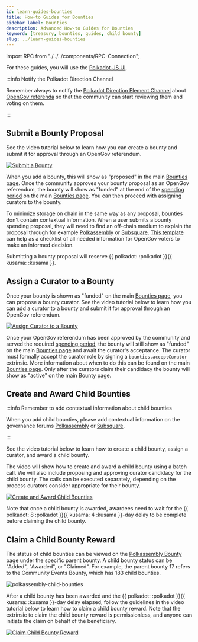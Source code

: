```yaml
---
id: learn-guides-bounties
title: How-to Guides for Bounties
sidebar_label: Bounties
description: Advanced How-to Guides for Bounties
keyword: [treasury, bounties, guides, child bounty]
slug: ../learn-guides-bounties
---
```


import RPC from "./../../components/RPC-Connection";

For these guides, you will use the [Polkadot-JS UI](https://polkadot.js.org/apps/#/explorer).

:::info Notify the Polkadot Direction Channel

Remember always to notify the
[Polkadot Direction Element Channel](https://matrix.to/#/#Polkadot-Direction:parity.io) about
[OpenGov referenda](./learn-polkadot-opengov.md#referenda) so that the community can start reviewing
them and voting on them.

:::

## Submit a Bounty Proposal

See the video tutorial below to learn how you can create a bounty and submit it for approval through
an OpenGov referendum.

[![Submit a Bounty](https://img.youtube.com/vi/8Cft1-8RWmk/0.jpg)](https://www.youtube.com/watch?v=8Cft1-8RWmk)

When you add a bounty, this will show as "proposed" in the main
[Bounties page](https://polkadot.js.org/apps/#/bounties). Once the community approves your bounty
proposal as an OpenGov referendum, the bounty will show as "funded" at the end of the
[spending period](../general/glossary.md#spend-period) on the main
[Bounties page](https://polkadot.js.org/apps/#/bounties). You can then proceed with assigning
curators to the bounty.

To minimize storage on chain in the same way as any proposal, bounties don't contain contextual
information. When a user submits a bounty spending proposal, they will need to find an off-chain medium
to explain the proposal through for example [Polkassembly](https://polkadot.polkassembly.io/opengov)
or [Subsquare](https://polkadot.subsquare.io/).
[This template](https://docs.google.com/document/d/1-IBz_owspV5OcvezWXpksWDQReWowschD0TFuaVKKcU/edit?usp=sharing)
can help as a checklist of all needed information for OpenGov voters to make an informed decision.

Submitting a bounty proposal will reserve
{{ polkadot: <RPC network="polkadot" path="consts.bounties.bountyDepositBase" defaultValue={10000000000} filter="humanReadable"/> :polkadot }}{{ kusama: <RPC network="kusama" path="consts.bounties.bountyDepositBase" defaultValue={33333333300} filter="humanReadable"/> :kusama }}.

## Assign a Curator to a Bounty

Once your bounty is shown as "funded" on the main
[Bounties page](https://polkadot.js.org/apps/#/bounties), you can propose a bounty curator. See the
video tutorial below to learn how you can add a curator to a bounty and submit it for approval
through an OpenGov referendum.

[![Assign Curator to a Bounty](https://img.youtube.com/vi/TM7vk3oP9IA/0.jpg)](https://www.youtube.com/watch?v=TM7vk3oP9IA)

Once your OpenGov referendum has been approved by the community and served the required
[spending period](../general/glossary.md#spend-period), the bounty will still show as "funded" on
the main [Bounties page](https://polkadot.js.org/apps/#/bounties) and await the curator's
acceptance. The curator must formally accept the curator role by signing a `bounties.acceptCurator`
extrinsic. More information about when to do this can be found on the main
[Bounties page](https://polkadot.js.org/apps/#/bounties). Only after the curators claim their
candidacy the bounty will show as "active" on the main Bounty page.

## Create and Award Child Bounties

:::info Remember to add contextual information about child bounties

When you add child bounties, please add contextual information on the governance forums
[Polkassembly](https://polkassembly.io/) or [Subsquare](https://polkadot.subsquare.io/).

:::

See the video tutorial below to learn how to create a child bounty, assign a curator, and award a
child bounty.

The video will show how to create and award a child bounty using a batch call. We will also include
proposing and approving curator candidacy for the child bounty. The calls can be executed
separately, depending on the process curators consider appropriate for their bounty.

[![Create and Award Child Bounties](https://img.youtube.com/vi/mLpvx0OQoyM/0.jpg)](https://www.youtube.com/watch?v=mLpvx0OQoyM)

Note that once a child bounty is awarded, awardees need to wait for the
{{ polkadot: 8 :polkadot }}{{ kusama: 4 :kusama }}-day delay to be complete before claiming the
child bounty.

## Claim a Child Bounty Reward

The status of child bounties can be viewed on the
[Polkassembly Bounty page](https://polkadot.polkassembly.io/bounties) under the specific parent
bounty. A child bounty status can be "Added", "Awarded", or "Claimed". For example, the parent
bounty 17 refers to the Community Events Bounty, which has 183 child bounties.

![polkassembly-child-bounties](../assets/polkassembly-child-bounties.png)

After a child bounty has been awarded and the
{{ polkadot: <RPC network="polkadot" path="consts.bounties.bountyDepositPayoutDelay" defaultValue={115200} filter="blocksToDays"/> :polkadot }}{{ kusama: <RPC network="kusama" path="consts.bounties.bountyDepositPayoutDelay" defaultValue={57600} filter="blocksToDays"/> :kusama }}-day
delay elapsed, follow the guidelines in the video tutorial below to learn how to claim a child
bounty reward. Note that the extrinsic to claim the child bounty reward is permissionless, and
anyone can initiate the claim on behalf of the beneficiary.

[![Claim Child Bounty Reward](https://img.youtube.com/vi/db82aHgy23c/0.jpg)](https://www.youtube.com/watch?v=db82aHgy23c)
